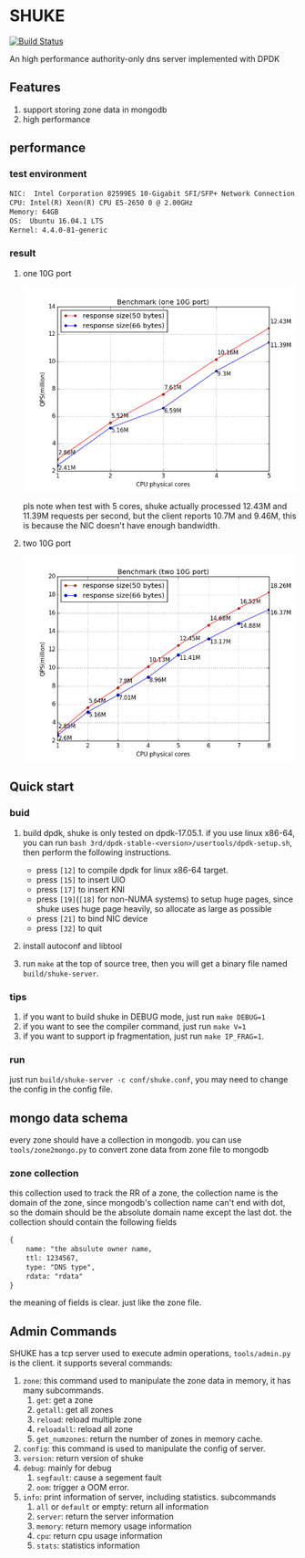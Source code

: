 # SHUKE
[![Build Status](https://travis-ci.org/yuyang0/shuke.svg?branch=master)](https://travis-ci.org/yuyang0/shuke)

An high performance authority-only dns server implemented with DPDK

## Features
1. support storing zone data in mongodb
2. high performance

## performance
### test environment

    NIC:  Intel Corporation 82599ES 10-Gigabit SFI/SFP+ Network Connection
    CPU: Intel(R) Xeon(R) CPU E5-2650 0 @ 2.00GHz
    Memory: 64GB
    OS:  Ubuntu 16.04.1 LTS
    Kernel: 4.4.0-81-generic

### result

1. one 10G port

    ![benchmark(1 10G port)](doc/static/benchmark_1_port.png)

   pls note when test with 5 cores, shuke actually processed 12.43M and 11.39M requests per second,
   but the client reports 10.7M and 9.46M, this is because the NIC doesn't have enough bandwidth.

2. two 10G port

    ![benchmark(2 10G port)](doc/static/benchmark_2_port.png)

## Quick start
### buid

1. build dpdk, shuke is only tested on dpdk-17.05.1. if you use linux x86-64,
   you can run `bash 3rd/dpdk-stable-<version>/usertools/dpdk-setup.sh`,
   then perform the following
   instructions.
    + press `[12]` to compile dpdk for linux x86-64 target.
    + press `[15]` to insert UIO
    + press `[17]` to insert KNI
    + press `[19]`(`[18]` for non-NUMA systems) to setup huge pages,
      since shuke uses huge page heavily, so allocate as large as possible
    + press `[21]` to bind NIC device
    + press `[32]` to quit

2. install autoconf and libtool
3. run `make` at the top of source tree, then you will get a binary file named `build/shuke-server`.

### tips
1. if you want to build shuke in DEBUG mode, just run `make DEBUG=1`
2. if you want to see the compiler command, just run `make V=1`
3. if you want to support ip fragmentation, just run `make IP_FRAG=1`.

### run
just run `build/shuke-server -c conf/shuke.conf`,
you may need to change the config in the config file.

## mongo data schema
every zone should have a collection in mongodb. you can use
`tools/zone2mongo.py` to convert zone data from zone file to mongodb

### zone collection
this collection used to track the RR of a zone,
the collection name is the domain of the zone, since mongodb's
collection name can't end with dot, so the domain should be the
absolute domain name except the last dot.
the collection should contain the following fields

    {
        name: "the absulute owner name,
        ttl: 1234567,
        type: "DNS type",
        rdata: "rdata"
    }

the meaning of fields is clear. just like the zone file.

## Admin Commands
SHUKE has a tcp server used to execute admin operations,
`tools/admin.py` is the client. it supports several commands:

1. `zone`: this command used to manipulate the zone data in memory, it has many subcommands.
    1. `get`: get a zone
    2. `getall`: get all zones
    3. `reload`: reload  multiple zone
    4. `reloadall`: reload all zone
    5. `get_numzones`: return the number of zones in memory cache.
2. `config`: this command is used to manipulate the config of server.
3. `version`: return version of shuke
4. `debug`: mainly for debug
    1. `segfault`: cause a segement fault
    2. `oom`: trigger a OOM error.
5. `info`: print information of server, including statistics. subcommands
    1. `all` or `default` or empty: return all information
    2. `server`: return the server information
    3. `memory`: return memory usage information
    4. `cpu`: return cpu usage information
    5. `stats`: statistics information
